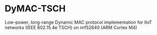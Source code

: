 # DyMAC-TSCH
Low-power, long-range Dynamic MAC protocol implementation for IIoT networks (IEEE 802.15.4e TSCH) on nrf52840 (ARM Cortex M4)
